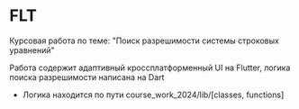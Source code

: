 # FLT
Курсовая работа по теме: "Поиск разрешимости системы строковых уравнений"

Работа содержит адаптивный кроссплатформенный UI на Flutter, логика поиска разрешимости написана на Dart

- Логика находится по пути course_work_2024/lib/\[classes, functions\]